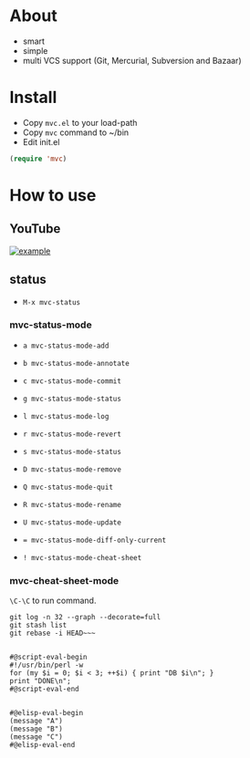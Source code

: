 # About

- smart
- simple
- multi VCS support (Git, Mercurial, Subversion and Bazaar)




# Install

- Copy `mvc.el` to your load-path
- Copy `mvc` command to ~/bin
- Edit init.el

```lisp
(require 'mvc)
```




# How to use

## YouTube

[![example](http://img.youtube.com/vi/VGcKGQM3Dlk/0.jpg)](http://www.youtube.com/watch?v=VGcKGQM3Dlk)


## status

* `M-x mvc-status`


### mvc-status-mode

* `a mvc-status-mode-add`

* `b mvc-status-mode-annotate`

* `c mvc-status-mode-commit`

* `g mvc-status-mode-status`

* `l mvc-status-mode-log`

* `r mvc-status-mode-revert`

* `s mvc-status-mode-status`

* `D mvc-status-mode-remove`

* `Q mvc-status-mode-quit`

* `R mvc-status-mode-rename`

* `U mvc-status-mode-update`

* `= mvc-status-mode-diff-only-current`

* `! mvc-status-mode-cheat-sheet`


### mvc-cheat-sheet-mode

`\C-\C` to run command.

```
git log -n 32 --graph --decorate=full
git stash list
git rebase -i HEAD~~~


#@script-eval-begin
#!/usr/bin/perl -w
for (my $i = 0; $i < 3; ++$i) { print "DB $i\n"; }
print "DONE\n";
#@script-eval-end


#@elisp-eval-begin
(message "A")
(message "B")
(message "C")
#@elisp-eval-end
```
